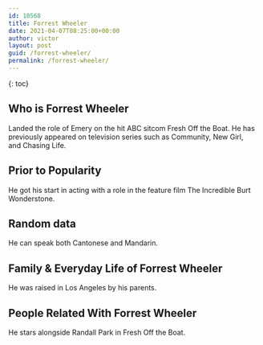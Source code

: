 ```yaml
---
id: 10568
title: Forrest Wheeler
date: 2021-04-07T08:25:00+00:00
author: victor
layout: post
guid: /forrest-wheeler/
permalink: /forrest-wheeler/
---
```



{: toc}


## Who is Forrest Wheeler



Landed the role of Emery on the hit ABC sitcom Fresh Off the Boat. He has previously appeared on television series such as Community, New Girl, and Chasing Life.

                
                
                
## Prior to Popularity



He got his start in acting with a role in the feature film The Incredible Burt Wonderstone.

                
                
                
## Random data



He can speak both Cantonese and Mandarin.

                
                
                
## Family & Everyday Life of Forrest Wheeler



He was raised in Los Angeles by his parents.

                
                
                
## People Related With Forrest Wheeler



He stars alongside Randall Park in Fresh Off the Boat.

                
              
            
          
          
          